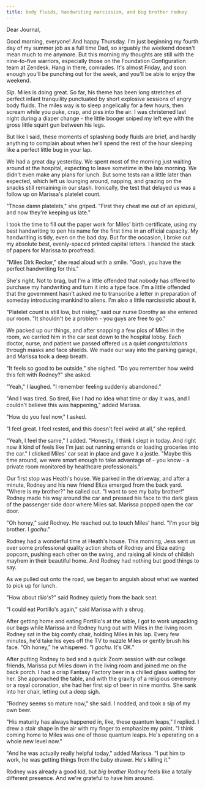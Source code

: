 ```yaml
---
title: body fluids, handwriting narcissism, and big brother rodney
---
```


Dear Journal,

Good morning, everyone!  And happy Thursday.  I'm just beginning my
fourth day of my summer job as a full time Dad, so arguably the
weekend doesn't mean much to me anymore.  But this morning my thoughts
are still with the nine-to-five warriors, especially those on the
Foundation Configuration team at Zendesk.  Hang in there, comrades.
It's almost Friday, and soon enough you'll be punching out for the
week, and you'll be able to enjoy the weekend.

_Sip_.  Miles is doing great.  So far, his theme has been long
stretches of perfect infant tranquility punctuated by short explosive
sessions of angry body fluids.  The miles way is to sleep angelically
for a few hours, then scream while you puke, crap, and piss into the
air.  I was christened last night during a diaper change - the little
booger sniped my left eye with the gross little squirt gun between his
legs.

But like I said, these moments of splashing body fluids are brief, and
hardly anything to complain about when he'll spend the rest of the
hour sleeping like a perfect little bug in your lap.

We had a great day yesterday.  We spent most of the morning just
waiting around at the hospital, expecting to leave sometime in the
late morning.  We didn't even make any plans for lunch.  But some
tests ran a little later than expected, which left us lounging around,
napping, and grazing on the snacks still remaining in our stash.
Ironically, the test that delayed us was a follow up on Marissa's
platelet count.

"Those damn platelets," she griped.  "First they cheat me out of an
epidural, and now they're keeping us late."

I took the time to fill out the paper work for Miles' birth
certificate, using my best handwriting to pen his name for the first
time in an official capacity.  My handwriting is tidy, even on the bad
day.  But for the occasion, I broke out my absolute best,
evenly-spaced printed capital letters.  I handed the stack of papers
for Marissa to proofread.

"Miles Dirk Recker," she read aloud with a smile.  "Gosh, you have the
perfect handwriting for this."

She's right.  Not to brag, but I'm a little offended that nobody has
offered to purchase my handwriting and turn it into a type face.  I'm
a little offended that the government hasn't asked me to transcribe a
letter in preparation of someday introducing mankind to aliens.  I'm
also a little narcissistic about it.

"Platelet count is still low, but rising," said our nurse Dorothy as
she entered our room.  "It shouldn't be a problem - you guys are free
to go."

We packed up our things, and after snapping a few pics of Miles in the
room, we carried him in the car seat down to the hospital lobby.  Each
doctor, nurse, and patient we passed offered us a quiet
_congratulations_ through masks and face shields.  We made our way
into the parking garage, and Marissa took a deep breath.

"It feels so good to be outside," she sighed.  "Do you remember how
weird this felt with Rodney?" she asked.

"Yeah," I laughed.  "I remember feeling suddenly abandoned."

"And I was tired.  So tired, like I had no idea what time or day it
was, and I couldn't believe this was happening," added Marissa.

"How do you feel now," I asked.

"I feel great.  I feel rested, and this doesn't feel weird at all,"
she replied.

"Yeah, I feel the same," I added.  "Honestly, I think I slept in
today.  And right now it kind of feels like I'm just out running
errands or loading groceries into the car."  I clicked Miles' car seat
in place and gave it a jostle.  "Maybe this time around, we were smart
enough to take advantage of - you know - a private room monitored by
healthcare professionals."

Our first stop was Heath's house.  We parked in the driveway, and
after a minute, Rodney and his new friend Eliza emerged from the back
yard.  "Where is my brother?" he called out.  "I want to see my baby
brother!"  Rodney made his way around the car and pressed his face to
the dark glass of the passenger side door where Miles sat.  Marissa
popped open the car door.

"Oh honey," said Rodney.  He reached out to touch Miles' hand.  "I'm
your big brother.  I _gochu_."

Rodney had a wonderful time at Heath's house.  This morning, Jess sent
us over some professional quality action shots of Rodney and Eliza
eating popcorn, pushing each other on the swing, and raising all kinds
of childish mayhem in their beautiful home.  And Rodney had nothing
but good things to say.

As we pulled out onto the road, we began to anguish about what we
wanted to pick up for lunch.

"How about _tillo's_?" said Rodney quietly from the back seat.

"I could eat Portillo's again," said Marissa with a shrug.

After getting home and eating Portillo's at the table, I got to work
unpacking our bags while Marissa and Rodney hung out with Miles in the
living room.  Rodney sat in the big comfy chair, holding Miles in his
lap.  Every few minutes, he'd take his eyes off the TV to nuzzle Miles
or gently brush his face.  "Oh honey," he whispered.  "I _gochu_.
It's OK."

After putting Rodney to bed and a quick Zoom session with our college
friends, Marissa put Miles down in the living room and joined me on
the back porch.  I had a crisp Fantasy Factory beer in a chilled glass
waiting for her.  She approached the table, and with the gravity of a
religious ceremony or a royal coronation, she had her first sip of
beer in nine months.  She sank into her chair, letting out a deep
sigh.

"Rodney seems so mature now," she said.  I nodded, and took a sip of
my own beer.

"His maturity has always happened in, like, these quantum leaps," I
replied.  I drew a stair shape in the air with my finger to emphasize
my point.  "I think coming home to Miles was one of those quantum
leaps.  He's operating on a whole new level now."

"And he was actually really helpful today," added Marissa.  "I put him
to work, he was getting things from the baby drawer.  He's killing
it."

Rodney was already a good kid, but _big brother Rodney_ feels like a
totally different presence.  And we're grateful to have him around.
